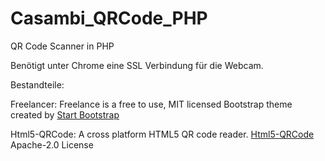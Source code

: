 # Casambi_QRCode_PHP
QR Code Scanner in PHP

Benötigt unter Chrome eine SSL Verbindung für die Webcam.

Bestandteile:

Freelancer:
Freelance is a free to use, MIT licensed Bootstrap theme created by
<a href="http://startbootstrap.com">Start Bootstrap</a>

Html5-QRCode:
A cross platform HTML5 QR code reader.
<a href="https://github.com/mebjas/html5-qrcode">Html5-QRCode</a>
Apache-2.0 License